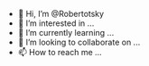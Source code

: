 - 👋 Hi, I’m @Robertotsky
- 👀 I’m interested in ...
- 🌱 I’m currently learning ...
- 💞️ I’m looking to collaborate on ...
- 📫 How to reach me ...

<!---
Robertotsky/Robertotsky is a ✨ special ✨ repository because its `README.md` (this file) appears on your GitHub profile.
You can click the Preview link to take a look at your changes.
--->
